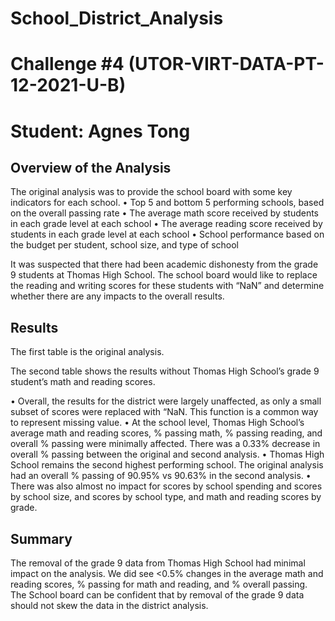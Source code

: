 # School_District_Analysis
# Challenge #4 (UTOR-VIRT-DATA-PT-12-2021-U-B)
# Student: Agnes Tong

## Overview of the Analysis

The original analysis was to provide the school board with some key indicators for each school. 
•	Top 5 and bottom 5 performing schools, based on the overall passing rate
•	The average math score received by students in each grade level at each school
•	The average reading score received by students in each grade level at each school
•	School performance based on the budget per student, school size, and type of school

It was suspected that there had been academic dishonesty from the grade 9 students at Thomas High School. The school board would like to replace the reading and writing scores for these students with “NaN” and determine whether there are any impacts to the overall results. 

## Results

The first table is the original analysis. 

The second table shows the results without Thomas High School’s grade 9 student’s math and reading scores. 

•	Overall, the results for the district were largely unaffected, as only a small subset of scores were replaced with “NaN. This function is a common way to represent missing value. 
•	At the school level, Thomas High School’s average math and reading scores, % passing math, % passing reading, and overall % passing were minimally affected. There was a 0.33% decrease in overall % passing between the original and second analysis.
•	Thomas High School remains the second highest performing school. The original analysis had an overall % passing of 90.95% vs 90.63% in the second analysis. 
•	There was also almost no impact for scores by school spending and scores by school size, and scores by school type, and math and reading scores by grade. 


## Summary

The removal of the grade 9 data from Thomas High School had minimal impact on the analysis. We did see <0.5% changes in the average math and reading scores, % passing for math and reading, and % overall passing. The School board can be confident that by removal of the grade 9 data should not skew the data in the district analysis. 

